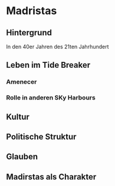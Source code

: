 # Madristas

## Hintergrund

In den 40er Jahren des 21ten Jahrhundert

## Leben im Tide Breaker

### Amenecer


### Rolle in anderen SKy Harbours



## Kultur


## Politische Struktur


## Glauben


## Madirstas als Charakter

